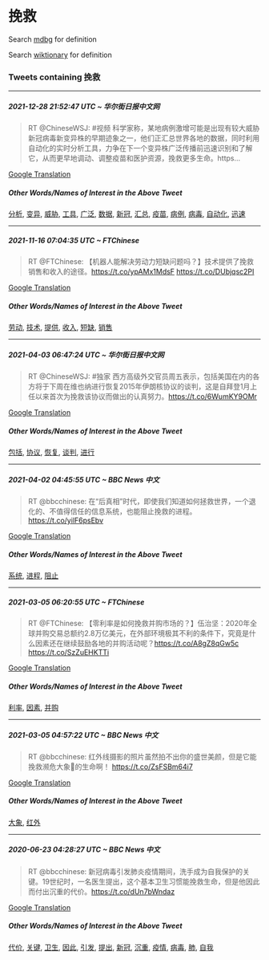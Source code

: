 # 挽救

Search [mdbg](https://www.mdbg.net/chinese/dictionary?page=worddict&wdrst=0&wdqb=挽救) for definition

Search [wiktionary](https://en.wiktionary.org/wiki/挽救) for definition

### Tweets containing 挽救

___
##### 2021-12-28 21:52:47 UTC ~ 华尔街日报中文网
> RT @ChineseWSJ: #视频 科学家称，某地病例激增可能是出现有较大威胁新冠病毒新变异株的早期迹象之一，他们正汇总世界各地的数据，同时利用自动化的实时分析工具，力争在下一个变异株广泛传播前迅速识别和了解它，从而更早地调动、调整疫苗和医护资源，挽救更多生命。https…

[Google Translation](https://translate.google.com/?hi=en&tab=TT&sl=zh-CN&tl=en&op=translate&text=RT+%40ChineseWSJ%3A+%23%E8%A7%86%E9%A2%91+%E7%A7%91%E5%AD%A6%E5%AE%B6%E7%A7%B0%EF%BC%8C%E6%9F%90%E5%9C%B0%E7%97%85%E4%BE%8B%E6%BF%80%E5%A2%9E%E5%8F%AF%E8%83%BD%E6%98%AF%E5%87%BA%E7%8E%B0%E6%9C%89%E8%BE%83%E5%A4%A7%E5%A8%81%E8%83%81%E6%96%B0%E5%86%A0%E7%97%85%E6%AF%92%E6%96%B0%E5%8F%98%E5%BC%82%E6%A0%AA%E7%9A%84%E6%97%A9%E6%9C%9F%E8%BF%B9%E8%B1%A1%E4%B9%8B%E4%B8%80%EF%BC%8C%E4%BB%96%E4%BB%AC%E6%AD%A3%E6%B1%87%E6%80%BB%E4%B8%96%E7%95%8C%E5%90%84%E5%9C%B0%E7%9A%84%E6%95%B0%E6%8D%AE%EF%BC%8C%E5%90%8C%E6%97%B6%E5%88%A9%E7%94%A8%E8%87%AA%E5%8A%A8%E5%8C%96%E7%9A%84%E5%AE%9E%E6%97%B6%E5%88%86%E6%9E%90%E5%B7%A5%E5%85%B7%EF%BC%8C%E5%8A%9B%E4%BA%89%E5%9C%A8%E4%B8%8B%E4%B8%80%E4%B8%AA%E5%8F%98%E5%BC%82%E6%A0%AA%E5%B9%BF%E6%B3%9B%E4%BC%A0%E6%92%AD%E5%89%8D%E8%BF%85%E9%80%9F%E8%AF%86%E5%88%AB%E5%92%8C%E4%BA%86%E8%A7%A3%E5%AE%83%EF%BC%8C%E4%BB%8E%E8%80%8C%E6%9B%B4%E6%97%A9%E5%9C%B0%E8%B0%83%E5%8A%A8%E3%80%81%E8%B0%83%E6%95%B4%E7%96%AB%E8%8B%97%E5%92%8C%E5%8C%BB%E6%8A%A4%E8%B5%84%E6%BA%90%EF%BC%8C%E6%8C%BD%E6%95%91%E6%9B%B4%E5%A4%9A%E7%94%9F%E5%91%BD%E3%80%82https%E2%80%A6)
##### Other Words/Names of Interest in the Above Tweet
[分析](分析.md), [变异](变异.md), [威胁](威胁.md), [工具](工具.md), [广泛](广泛.md), [数据](数据.md), [新冠](新冠.md), [汇总](汇总.md), [疫苗](疫苗.md), [病例](病例.md), [病毒](病毒.md), [自动化](自动化.md), [迅速](迅速.md)
___
##### 2021-11-16 07:04:35 UTC ~ FTChinese
> RT @FTChinese: 【机器人能解决劳动力短缺问题吗？】技术提供了挽救销售和收入的途径。https://t.co/ypAMx1MdsF https://t.co/DUbjqsc2PI

[Google Translation](https://translate.google.com/?hi=en&tab=TT&sl=zh-CN&tl=en&op=translate&text=RT+%40FTChinese%3A+%E3%80%90%E6%9C%BA%E5%99%A8%E4%BA%BA%E8%83%BD%E8%A7%A3%E5%86%B3%E5%8A%B3%E5%8A%A8%E5%8A%9B%E7%9F%AD%E7%BC%BA%E9%97%AE%E9%A2%98%E5%90%97%EF%BC%9F%E3%80%91%E6%8A%80%E6%9C%AF%E6%8F%90%E4%BE%9B%E4%BA%86%E6%8C%BD%E6%95%91%E9%94%80%E5%94%AE%E5%92%8C%E6%94%B6%E5%85%A5%E7%9A%84%E9%80%94%E5%BE%84%E3%80%82https%3A%2F%2Ft.co%2FypAMx1MdsF+https%3A%2F%2Ft.co%2FDUbjqsc2PI)
##### Other Words/Names of Interest in the Above Tweet
[劳动](劳动.md), [技术](技术.md), [提供](提供.md), [收入](收入.md), [短缺](短缺.md), [销售](销售.md)
___
##### 2021-04-03 06:47:24 UTC ~ 华尔街日报中文网
> RT @ChineseWSJ: #独家 西方高级外交官员周五表示，包括美国在内的各方将于下周在维也纳进行恢复2015年伊朗核协议的谈判，这是自拜登1月上任以来首次为挽救该协议而做出的认真努力。https://t.co/6WumKY9OMr

[Google Translation](https://translate.google.com/?hi=en&tab=TT&sl=zh-CN&tl=en&op=translate&text=RT+%40ChineseWSJ%3A+%23%E7%8B%AC%E5%AE%B6+%E8%A5%BF%E6%96%B9%E9%AB%98%E7%BA%A7%E5%A4%96%E4%BA%A4%E5%AE%98%E5%91%98%E5%91%A8%E4%BA%94%E8%A1%A8%E7%A4%BA%EF%BC%8C%E5%8C%85%E6%8B%AC%E7%BE%8E%E5%9B%BD%E5%9C%A8%E5%86%85%E7%9A%84%E5%90%84%E6%96%B9%E5%B0%86%E4%BA%8E%E4%B8%8B%E5%91%A8%E5%9C%A8%E7%BB%B4%E4%B9%9F%E7%BA%B3%E8%BF%9B%E8%A1%8C%E6%81%A2%E5%A4%8D2015%E5%B9%B4%E4%BC%8A%E6%9C%97%E6%A0%B8%E5%8D%8F%E8%AE%AE%E7%9A%84%E8%B0%88%E5%88%A4%EF%BC%8C%E8%BF%99%E6%98%AF%E8%87%AA%E6%8B%9C%E7%99%BB1%E6%9C%88%E4%B8%8A%E4%BB%BB%E4%BB%A5%E6%9D%A5%E9%A6%96%E6%AC%A1%E4%B8%BA%E6%8C%BD%E6%95%91%E8%AF%A5%E5%8D%8F%E8%AE%AE%E8%80%8C%E5%81%9A%E5%87%BA%E7%9A%84%E8%AE%A4%E7%9C%9F%E5%8A%AA%E5%8A%9B%E3%80%82https%3A%2F%2Ft.co%2F6WumKY9OMr)
##### Other Words/Names of Interest in the Above Tweet
[包括](包括.md), [协议](协议.md), [恢复](恢复.md), [谈判](谈判.md), [进行](进行.md)
___
##### 2021-04-02 04:45:55 UTC ~ BBC News 中文
> RT @bbcchinese: 在“后真相”时代，即使我们知道如何拯救世界，一个退化的、不值得信任的信息系统，也能阻止挽救的进程。https://t.co/yilF6psEbv

[Google Translation](https://translate.google.com/?hi=en&tab=TT&sl=zh-CN&tl=en&op=translate&text=RT+%40bbcchinese%3A+%E5%9C%A8%E2%80%9C%E5%90%8E%E7%9C%9F%E7%9B%B8%E2%80%9D%E6%97%B6%E4%BB%A3%EF%BC%8C%E5%8D%B3%E4%BD%BF%E6%88%91%E4%BB%AC%E7%9F%A5%E9%81%93%E5%A6%82%E4%BD%95%E6%8B%AF%E6%95%91%E4%B8%96%E7%95%8C%EF%BC%8C%E4%B8%80%E4%B8%AA%E9%80%80%E5%8C%96%E7%9A%84%E3%80%81%E4%B8%8D%E5%80%BC%E5%BE%97%E4%BF%A1%E4%BB%BB%E7%9A%84%E4%BF%A1%E6%81%AF%E7%B3%BB%E7%BB%9F%EF%BC%8C%E4%B9%9F%E8%83%BD%E9%98%BB%E6%AD%A2%E6%8C%BD%E6%95%91%E7%9A%84%E8%BF%9B%E7%A8%8B%E3%80%82https%3A%2F%2Ft.co%2FyilF6psEbv)
##### Other Words/Names of Interest in the Above Tweet
[系统](系统.md), [进程](进程.md), [阻止](阻止.md)
___
##### 2021-03-05 06:20:55 UTC ~ FTChinese
> RT @FTChinese: 【零利率是如何挽救并购市场的？】伍治坚：2020年全球并购交易总额约2.8万亿美元，在外部环境极其不利的条件下，究竟是什么因素还在继续鼓励各地的并购活动呢？https://t.co/A8gZ8qGw5c https://t.co/SzZuEHKTTi

[Google Translation](https://translate.google.com/?hi=en&tab=TT&sl=zh-CN&tl=en&op=translate&text=RT+%40FTChinese%3A+%E3%80%90%E9%9B%B6%E5%88%A9%E7%8E%87%E6%98%AF%E5%A6%82%E4%BD%95%E6%8C%BD%E6%95%91%E5%B9%B6%E8%B4%AD%E5%B8%82%E5%9C%BA%E7%9A%84%EF%BC%9F%E3%80%91%E4%BC%8D%E6%B2%BB%E5%9D%9A%EF%BC%9A2020%E5%B9%B4%E5%85%A8%E7%90%83%E5%B9%B6%E8%B4%AD%E4%BA%A4%E6%98%93%E6%80%BB%E9%A2%9D%E7%BA%A62.8%E4%B8%87%E4%BA%BF%E7%BE%8E%E5%85%83%EF%BC%8C%E5%9C%A8%E5%A4%96%E9%83%A8%E7%8E%AF%E5%A2%83%E6%9E%81%E5%85%B6%E4%B8%8D%E5%88%A9%E7%9A%84%E6%9D%A1%E4%BB%B6%E4%B8%8B%EF%BC%8C%E7%A9%B6%E7%AB%9F%E6%98%AF%E4%BB%80%E4%B9%88%E5%9B%A0%E7%B4%A0%E8%BF%98%E5%9C%A8%E7%BB%A7%E7%BB%AD%E9%BC%93%E5%8A%B1%E5%90%84%E5%9C%B0%E7%9A%84%E5%B9%B6%E8%B4%AD%E6%B4%BB%E5%8A%A8%E5%91%A2%EF%BC%9Fhttps%3A%2F%2Ft.co%2FA8gZ8qGw5c+https%3A%2F%2Ft.co%2FSzZuEHKTTi)
##### Other Words/Names of Interest in the Above Tweet
[利率](利率.md), [因素](因素.md), [并购](并购.md)
___
##### 2021-03-05 04:57:22 UTC ~ BBC News 中文
> RT @bbcchinese: 红外线摄影的照片虽然拍不出你的盛世美颜，但是它能挽救濒危大象🐘的生命啊！ https://t.co/ZsFSBm64i7

[Google Translation](https://translate.google.com/?hi=en&tab=TT&sl=zh-CN&tl=en&op=translate&text=RT+%40bbcchinese%3A+%E7%BA%A2%E5%A4%96%E7%BA%BF%E6%91%84%E5%BD%B1%E7%9A%84%E7%85%A7%E7%89%87%E8%99%BD%E7%84%B6%E6%8B%8D%E4%B8%8D%E5%87%BA%E4%BD%A0%E7%9A%84%E7%9B%9B%E4%B8%96%E7%BE%8E%E9%A2%9C%EF%BC%8C%E4%BD%86%E6%98%AF%E5%AE%83%E8%83%BD%E6%8C%BD%E6%95%91%E6%BF%92%E5%8D%B1%E5%A4%A7%E8%B1%A1%F0%9F%90%98%E7%9A%84%E7%94%9F%E5%91%BD%E5%95%8A%EF%BC%81+https%3A%2F%2Ft.co%2FZsFSBm64i7)
##### Other Words/Names of Interest in the Above Tweet
[大象](大象.md), [红外](红外.md)
___
##### 2020-06-23 04:28:27 UTC ~ BBC News 中文
> RT @bbcchinese: 新冠病毒引发肺炎疫情期间，洗手成为自我保护的关键。19世纪时，一名医生提出，这个基本卫生习惯能挽救生命，但是他因此而付出沉重的代价。https://t.co/dUn7bWndaz

[Google Translation](https://translate.google.com/?hi=en&tab=TT&sl=zh-CN&tl=en&op=translate&text=RT+%40bbcchinese%3A+%E6%96%B0%E5%86%A0%E7%97%85%E6%AF%92%E5%BC%95%E5%8F%91%E8%82%BA%E7%82%8E%E7%96%AB%E6%83%85%E6%9C%9F%E9%97%B4%EF%BC%8C%E6%B4%97%E6%89%8B%E6%88%90%E4%B8%BA%E8%87%AA%E6%88%91%E4%BF%9D%E6%8A%A4%E7%9A%84%E5%85%B3%E9%94%AE%E3%80%8219%E4%B8%96%E7%BA%AA%E6%97%B6%EF%BC%8C%E4%B8%80%E5%90%8D%E5%8C%BB%E7%94%9F%E6%8F%90%E5%87%BA%EF%BC%8C%E8%BF%99%E4%B8%AA%E5%9F%BA%E6%9C%AC%E5%8D%AB%E7%94%9F%E4%B9%A0%E6%83%AF%E8%83%BD%E6%8C%BD%E6%95%91%E7%94%9F%E5%91%BD%EF%BC%8C%E4%BD%86%E6%98%AF%E4%BB%96%E5%9B%A0%E6%AD%A4%E8%80%8C%E4%BB%98%E5%87%BA%E6%B2%89%E9%87%8D%E7%9A%84%E4%BB%A3%E4%BB%B7%E3%80%82https%3A%2F%2Ft.co%2FdUn7bWndaz)
##### Other Words/Names of Interest in the Above Tweet
[代价](代价.md), [关键](关键.md), [卫生](卫生.md), [因此](因此.md), [引发](引发.md), [提出](提出.md), [新冠](新冠.md), [沉重](沉重.md), [疫情](疫情.md), [病毒](病毒.md), [肺](肺.md), [自我](自我.md)
